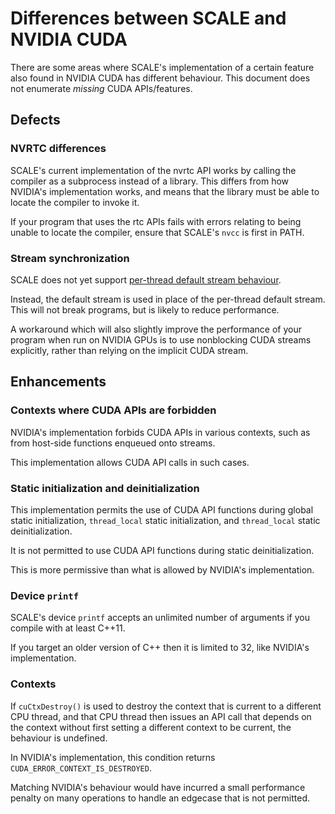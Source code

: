 # Differences between SCALE and NVIDIA CUDA

There are some areas where SCALE's implementation of a certain feature also 
found in NVIDIA CUDA has different behaviour. This document does not 
enumerate _missing_ CUDA APIs/features.

## Defects

### NVRTC differences

SCALE's current implementation of the nvrtc API works by calling the
compiler as a subprocess instead of a library. This differs from how
NVIDIA's implementation works, and means that the library must be able to
locate the compiler to invoke it.

If your program that uses the rtc APIs fails with errors relating to being
unable to locate the compiler, ensure that SCALE's `nvcc` is first in PATH.

### Stream synchronization

SCALE does not yet support
[per-thread default stream behaviour](http://docs.nvidia.com/cuda/cuda-runtime-api/stream-sync-behavior.html).

Instead, the default stream is used in place of the per-thread default stream.
This will not break programs, but is likely to reduce performance.

A workaround which will also slightly improve the performance of your
program when run on NVIDIA GPUs is to use nonblocking CUDA streams
explicitly, rather than relying on the implicit CUDA stream.

## Enhancements

### Contexts where CUDA APIs are forbidden

NVIDIA's implementation forbids CUDA APIs in various contexts, such as from
host-side functions enqueued onto streams.

This implementation allows CUDA API calls in such cases.

### Static initialization and deinitialization

This implementation permits the use of CUDA API functions during global static
initialization, `thread_local` static initialization, and
`thread_local` static deinitialization.

It is not permitted to use CUDA API functions during static deinitialization.

This is more permissive than what is allowed by NVIDIA's implementation.

### Device `printf`

SCALE's device `printf` accepts an unlimited number of arguments if you compile 
with at least C++11.

If you target an older version of C++ then it is limited to 32, like NVIDIA's
implementation.

### Contexts

If `cuCtxDestroy()` is used to destroy the context that is current to a
different CPU thread, and that CPU thread then issues an API call that 
depends on the context without first setting a different context to be 
current, the behaviour is undefined.

In NVIDIA's implementation, this condition returns 
`CUDA_ERROR_CONTEXT_IS_DESTROYED`. 

Matching NVIDIA's behaviour would have incurred a small performance penalty 
on many operations to handle an edgecase that is not permitted.
